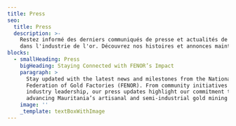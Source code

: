```yaml
---
title: Press
seo:
  title: Press
  description: >-
    Restez informé des derniers communiqués de presse et actualités de FENOR
    dans l'industrie de l'or. Découvrez nos histoires et annonces maintenant !
blocks:
  - smallHeading: Press
    bigHeading: Staying Connected with FENOR’s Impact
    paragraph: >
      Stay updated with the latest news and milestones from the National
      Federation of Gold Factories (FENOR). From community initiatives to
      industry leadership, our press updates highlight our commitment to
      advancing Mauritania’s artisanal and semi-industrial gold mining sector.
    image: ''
    _template: textBoxWithImage
---
```


